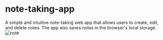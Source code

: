 # note-taking-app
A simple and intuitive note-taking web app that allows users to create, edit, and delete notes. The app also saves notes in the browser's local storage.
![note](https://github.com/user-attachments/assets/72d096bf-0565-44af-bec6-ea14ee169cd1)


